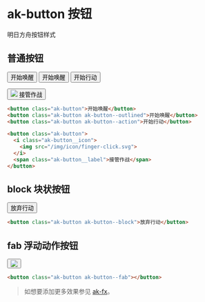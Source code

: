 # ak-button 按钮

明日方舟按钮样式

## 普通按钮

<button class="ak-button">开始唤醒</button>
<button class="ak-button ak-button--outlined">开始唤醒</button>
<button class="ak-button ak-button--action">开始行动</button>

<button class="ak-button">
  <i class="ak-button__icon">
    <img src="/img/icon/finger-click.svg">
  </i>
  <span class="ak-button__label">接管作战</span>
</button>

```html
<button class="ak-button">开始唤醒</button>
<button class="ak-button ak-button--outlined">开始唤醒</button>
<button class="ak-button ak-button--action">开始行动</button>

<button class="ak-button">
  <i class="ak-button__icon">
    <img src="/img/icon/finger-click.svg">
  </i>
  <span class="ak-button__label">接管作战</span>
</button>
```

## block 块状按钮

<button class="ak-button ak-button--block">放弃行动</button>

```html
<button class="ak-button ak-button--block">放弃行动</button>
```

## fab 浮动动作按钮

<button class="ak-button ak-button--fab">
  <i class="ak-button__icon">
    <img src="/img/icon/pause.svg">
  </i>
</button>

```html
<button class="ak-button ak-button--fab"></button>
```

> 如想要添加更多效果参见 [ak-fx](/components/ak-fx)。
